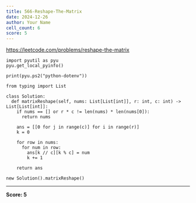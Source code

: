 ```yaml
---
title: 566-Reshape-The-Matrix
date: 2024-12-26
author: Your Name
cell_count: 6
score: 5
---
```


https://leetcode.com/problems/reshape-the-matrix


```
import pyutil as pyu
pyu.get_local_pyinfo()
```


```
print(pyu.ps2("python-dotenv"))
```


```
from typing import List
```


```
class Solution:
  def matrixReshape(self, nums: List[List[int]], r: int, c: int) -> List[List[int]]:
    if nums == [] or r * c != len(nums) * len(nums[0]):
      return nums

    ans = [[0 for j in range(c)] for i in range(r)]
    k = 0

    for row in nums:
      for num in row:
        ans[k // c][k % c] = num
        k += 1

    return ans
```


```
new Solution().matrixReshape()
```


---
**Score: 5**